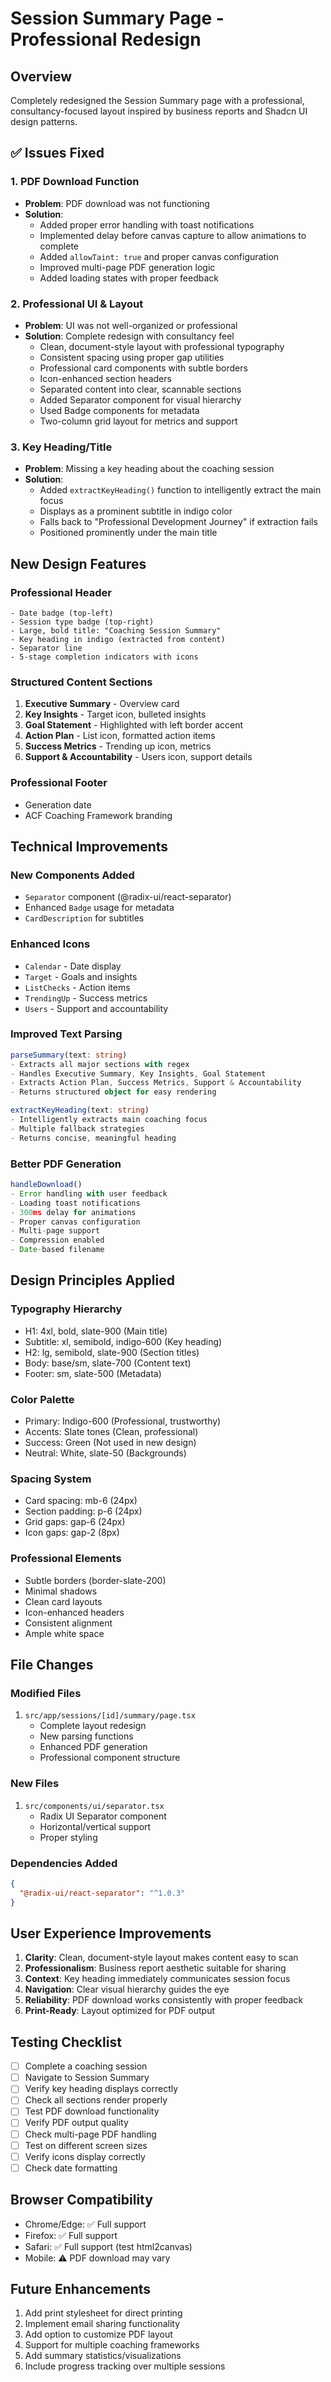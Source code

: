 # Session Summary Page - Professional Redesign

## Overview
Completely redesigned the Session Summary page with a professional, consultancy-focused layout inspired by business reports and Shadcn UI design patterns.

## ✅ Issues Fixed

### 1. **PDF Download Function**
- **Problem**: PDF download was not functioning
- **Solution**: 
  - Added proper error handling with toast notifications
  - Implemented delay before canvas capture to allow animations to complete
  - Added `allowTaint: true` and proper canvas configuration
  - Improved multi-page PDF generation logic
  - Added loading states with proper feedback

### 2. **Professional UI & Layout**
- **Problem**: UI was not well-organized or professional
- **Solution**: Complete redesign with consultancy feel
  - Clean, document-style layout with professional typography
  - Consistent spacing using proper gap utilities
  - Professional card components with subtle borders
  - Icon-enhanced section headers
  - Separated content into clear, scannable sections
  - Added Separator component for visual hierarchy
  - Used Badge components for metadata
  - Two-column grid layout for metrics and support

### 3. **Key Heading/Title**
- **Problem**: Missing a key heading about the coaching session
- **Solution**: 
  - Added `extractKeyHeading()` function to intelligently extract the main focus
  - Displays as a prominent subtitle in indigo color
  - Falls back to "Professional Development Journey" if extraction fails
  - Positioned prominently under the main title

## New Design Features

### Professional Header
```
- Date badge (top-left)
- Session type badge (top-right)
- Large, bold title: "Coaching Session Summary"
- Key heading in indigo (extracted from content)
- Separator line
- 5-stage completion indicators with icons
```

### Structured Content Sections
1. **Executive Summary** - Overview card
2. **Key Insights** - Target icon, bulleted insights
3. **Goal Statement** - Highlighted with left border accent
4. **Action Plan** - List icon, formatted action items
5. **Success Metrics** - Trending up icon, metrics
6. **Support & Accountability** - Users icon, support details

### Professional Footer
- Generation date
- ACF Coaching Framework branding

## Technical Improvements

### New Components Added
- `Separator` component (@radix-ui/react-separator)
- Enhanced `Badge` usage for metadata
- `CardDescription` for subtitles

### Enhanced Icons
- `Calendar` - Date display
- `Target` - Goals and insights
- `ListChecks` - Action items
- `TrendingUp` - Success metrics
- `Users` - Support and accountability

### Improved Text Parsing
```typescript
parseSummary(text: string)
- Extracts all major sections with regex
- Handles Executive Summary, Key Insights, Goal Statement
- Extracts Action Plan, Success Metrics, Support & Accountability
- Returns structured object for easy rendering

extractKeyHeading(text: string)
- Intelligently extracts main coaching focus
- Multiple fallback strategies
- Returns concise, meaningful heading
```

### Better PDF Generation
```typescript
handleDownload()
- Error handling with user feedback
- Loading toast notifications
- 300ms delay for animations
- Proper canvas configuration
- Multi-page support
- Compression enabled
- Date-based filename
```

## Design Principles Applied

### Typography Hierarchy
- H1: 4xl, bold, slate-900 (Main title)
- Subtitle: xl, semibold, indigo-600 (Key heading)
- H2: lg, semibold, slate-900 (Section titles)
- Body: base/sm, slate-700 (Content text)
- Footer: sm, slate-500 (Metadata)

### Color Palette
- Primary: Indigo-600 (Professional, trustworthy)
- Accents: Slate tones (Clean, professional)
- Success: Green (Not used in new design)
- Neutral: White, slate-50 (Backgrounds)

### Spacing System
- Card spacing: mb-6 (24px)
- Section padding: p-6 (24px)
- Grid gaps: gap-6 (24px)
- Icon gaps: gap-2 (8px)

### Professional Elements
- Subtle borders (border-slate-200)
- Minimal shadows
- Clean card layouts
- Icon-enhanced headers
- Consistent alignment
- Ample white space

## File Changes

### Modified Files
1. `src/app/sessions/[id]/summary/page.tsx`
   - Complete layout redesign
   - New parsing functions
   - Enhanced PDF generation
   - Professional component structure

### New Files
1. `src/components/ui/separator.tsx`
   - Radix UI Separator component
   - Horizontal/vertical support
   - Proper styling

### Dependencies Added
```json
{
  "@radix-ui/react-separator": "^1.0.3"
}
```

## User Experience Improvements

1. **Clarity**: Clean, document-style layout makes content easy to scan
2. **Professionalism**: Business report aesthetic suitable for sharing
3. **Context**: Key heading immediately communicates session focus
4. **Navigation**: Clear visual hierarchy guides the eye
5. **Reliability**: PDF download works consistently with proper feedback
6. **Print-Ready**: Layout optimized for PDF output

## Testing Checklist

- [ ] Complete a coaching session
- [ ] Navigate to Session Summary
- [ ] Verify key heading displays correctly
- [ ] Check all sections render properly
- [ ] Test PDF download functionality
- [ ] Verify PDF output quality
- [ ] Check multi-page PDF handling
- [ ] Test on different screen sizes
- [ ] Verify icons display correctly
- [ ] Check date formatting

## Browser Compatibility

- Chrome/Edge: ✅ Full support
- Firefox: ✅ Full support
- Safari: ✅ Full support (test html2canvas)
- Mobile: ⚠️ PDF download may vary

## Future Enhancements

1. Add print stylesheet for direct printing
2. Implement email sharing functionality
3. Add option to customize PDF layout
4. Support for multiple coaching frameworks
5. Add summary statistics/visualizations
6. Include progress tracking over multiple sessions
